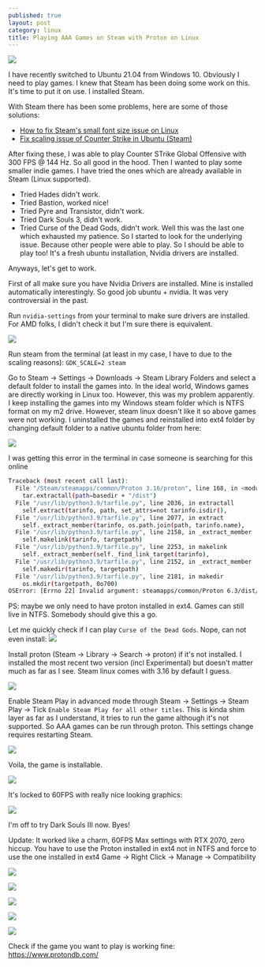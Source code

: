 ```yaml
---
published: true
layout: post
category: linux
title: Playing AAA Games on Steam with Proton on Linux
---
```

![](https://devdala.files.wordpress.com/2021/05/selection_013.png)

I have recently switched to Ubuntu 21.04 from Windows 10. Obviously I need to play games. I knew that Steam has been doing some work on this. It's time to put it on use. I installed Steam.

With Steam there has been some problems, here are some of those solutions:

* [How to fix Steam's small font size issue on Linux](https://hakanu.net/linux/2021/04/24/how-to-fix-steam-s-small-font-size-issue-on-linux/)
* [Fix scaling issue of Counter Strike in Ubuntu (Steam)](https://hakanu.net/linux/2021/04/25/fix-scaling-issue-of-counter-strike-in-ubuntu-steam/)

After fixing these, I was able to play Counter STrike Global Offensive with 300 FPS @ 144 Hz. So all good in the hood. Then I wanted to play some smaller indie games. I have tried the ones which are already available in Steam (Linux supported).

* Tried Hades didn't work.
* Tried Bastion, worked nice!
* Tried Pyre and Transistor, didn't work.
* Tried Dark Souls 3, didn't work.
* Tried Curse of the Dead Gods, didn't work. Well this was the last one which exhausted my patience. So I started to look for the underlying issue. Because other people were able to play. So I should be able to play too! It's a fresh ubuntu installation, Nvidia drivers are installed.

Anyways, let's get to work.

First of all make sure you have Nvidia Drivers are installed. Mine is installed automatically interestingly. So good job ubuntu + nvidia. It was very controversial in the past.

Run `nvidia-settings` from your terminal to make sure drivers are installed. For AMD folks, I didn't check it but I'm sure there is equivalent.

![](https://devdala.files.wordpress.com/2021/05/selection_018.png)

Run steam from the terminal (at least in my case, I have to due to the scaling reasons): `GDK_SCALE=2 steam`

Go to Steam -> Settings -> Downloads -> Steam Library Folders and select a default folder to install the games into. In the ideal world, Windows games are directly working in Linux too. However, this was my problem apparently. I keep installing the games into my Windows steam folder which is NTFS format on my m2 drive. However, steam linux doesn't like it so above games were not working. I uninstalled the games and reinstalled into ext4 folder by changing default folder to a native ubuntu folder from here:

![](https://devdala.files.wordpress.com/2021/05/selection_016.png)

I was getting this error in the terminal in case someone is searching for this online

```bash
Traceback (most recent call last):
  File "/Steam/steamapps/common/Proton 3.16/proton", line 168, in <module>
    tar.extractall(path=basedir + "/dist")
  File "/usr/lib/python3.9/tarfile.py", line 2036, in extractall
    self.extract(tarinfo, path, set_attrs=not tarinfo.isdir(),
  File "/usr/lib/python3.9/tarfile.py", line 2077, in extract
    self._extract_member(tarinfo, os.path.join(path, tarinfo.name),
  File "/usr/lib/python3.9/tarfile.py", line 2158, in _extract_member
    self.makelink(tarinfo, targetpath)
  File "/usr/lib/python3.9/tarfile.py", line 2253, in makelink
    self._extract_member(self._find_link_target(tarinfo),
  File "/usr/lib/python3.9/tarfile.py", line 2152, in _extract_member
    self.makedir(tarinfo, targetpath)
  File "/usr/lib/python3.9/tarfile.py", line 2181, in makedir
    os.mkdir(targetpath, 0o700)
OSError: [Errno 22] Invalid argument: steamapps/common/Proton 6.3/dist/./share/default_pfx/dosdevices/c
```

PS: maybe we only need to have proton installed in ext4. Games can still live in NTFS. Somebody should give this a go.

Let me quickly check if I can play `Curse of the Dead Gods`. Nope, can not even install:
![](https://devdala.files.wordpress.com/2021/05/selection_013.png)

Install proton (Steam -> Library -> Search -> proton) if it's not installed. I installed the most recent two version (incl Experimental) but doesn't matter much as far as I see. Steam linux comes with 3.16 by default I guess.

![](https://devdala.files.wordpress.com/2021/05/selection_015.png)

Enable Steam Play in advanced mode through Steam -> Settings -> Steam Play -> Tick `Enable Steam Play for all other titles`. This is kinda shim layer as far as I understand, it tries to run the game although it's not supported. So AAA games can be run through proton. This settings change requires restarting Steam.

![](https://devdala.files.wordpress.com/2021/05/selection_014.png)

Voila, the game is installable.

![](https://devdala.files.wordpress.com/2021/05/selection_017.png)

It's locked to 60FPS with really nice looking graphics:

![](https://devdala.files.wordpress.com/2021/05/whatsapp-image-2021-05-01-at-01.32.22.jpeg)

I'm off to try Dark Souls III now. Byes!

Update: It worked like a charm, 60FPS Max settings with RTX 2070, zero hiccup. You have to use the Proton installed in ext4 not in NTFS and force to use the one installed in ext4 Game -> Right Click -> Manage -> Compatibility

![](https://devdala.files.wordpress.com/2021/05/screenshot-from-2021-05-01-03-19-25.png)

![](https://devdala.files.wordpress.com/2021/05/20210501025249_1.jpg)

![](https://devdala.files.wordpress.com/2021/05/20210501025549_1.jpg)

![](https://devdala.files.wordpress.com/2021/05/20210501025725_1.jpg)

![](https://devdala.files.wordpress.com/2021/05/20210501030853_1.jpg)

Check if the game you want to play is working fine: https://www.protondb.com/
